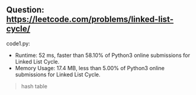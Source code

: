 ## Question: https://leetcode.com/problems/linked-list-cycle/

code1.py:
* Runtime: 52 ms, faster than 58.10% of Python3 online submissions for Linked List Cycle.
* Memory Usage: 17.4 MB, less than 5.00% of Python3 online submissions for Linked List Cycle.
>hash table
